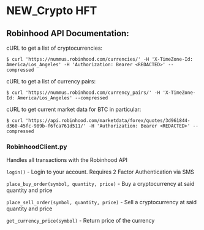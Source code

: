 # NEW_Crypto HFT

## Robinhood API Documentation:
cURL to get a list of cryptocurrencies:
```
$ curl 'https://nummus.robinhood.com/currencies/' -H 'X-TimeZone-Id: America/Los_Angeles' -H 'Authorization: Bearer <REDACTED>' --compressed
```

cURL to get a list of currency pairs:
```
$ curl 'https://nummus.robinhood.com/currency_pairs/' -H 'X-TimeZone-Id: America/Los_Angeles' --compressed
```

cURL to get current market data for BTC in particular:
```
$ curl 'https://api.robinhood.com/marketdata/forex/quotes/3d961844-d360-45fc-989b-f6fca761d511/' -H 'Authorization: Bearer <REDACTED>' --compressed
```


### RobinhoodClient.py
Handles all transactions with the Robinhood API

`login()` - Login to your account. Requires 2 Factor Authentication via SMS

`place_buy_order(symbol, quantity, price)` - Buy a cryptocurrency at said quantity and price

`place_sell_order(symbol, quantity, price)` - Sell a cryptocurrency at said quantity and price

`get_currency_price(symbol)` - Return price of the currency

